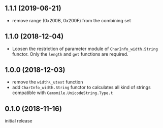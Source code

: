 ## 1.1.1 (2019-06-21)

* remove range (0x200B, 0x200F) from the combining set

## 1.1.0 (2018-12-04)
* Loosen the restriction of parameter module of `CharInfo_width.String` functor. Only the `length` and `get` functions are required.

## 1.0.0 (2018-12-03)

* remove the `width\_utext` function
* add `CharInfo_width.String` functor to calculates all kind of strings compatible with `Camomile.UnicodeString.Type.t`

## 0.1.0 (2018-11-16)

initial release

